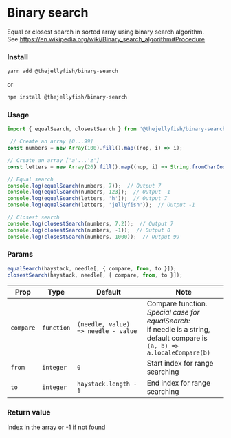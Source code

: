 # Binary search

Equal or closest search in sorted array using binary search algorithm.   
See https://en.wikipedia.org/wiki/Binary_search_algorithm#Procedure

### Install

```bash
yarn add @thejellyfish/binary-search
```

or

```bash
npm install @thejellyfish/binary-search
```

### Usage

```javascript
import { equalSearch, closestSearch } from '@thejellyfish/binary-search';

 // Create an array [0...99]
const numbers = new Array(100).fill().map((nop, i) => i);

// Create an array ['a'...'z']
const letters = new Array(26).fill().map((nop, i) => String.fromCharCode(97 + i));

// Equal search
console.log(equalSearch(numbers, 7));  // Output 7
console.log(equalSearch(numbers, 123));  // Output -1
console.log(equalSearch(letters, 'h'));  // Output 7
console.log(equalSearch(letters, 'jellyfish'));  // Output -1

// Closest search
console.log(closestSearch(numbers, 7.2));  // Output 7
console.log(closestSearch(numbers, -1));  // Output 0
console.log(closestSearch(numbers, 1000));  // Output 99
```

### Params

```javascript
equalSearch(haystack, needle[, { compare, from, to }]);
closestSearch(haystack, needle[, { compare, from, to }]);
```


| Prop      | Type       | Default                             | Note |
|-----------|------------|-------------------------------------|------|
| `compare` | `function` | `(needle, value) => needle - value` | Compare function. <br /><em>Special case for equalSearch:</em><br />if needle is a string, default compare is<br />`(a, b) => a.localeCompare(b)`
| `from`    | `integer`  | `0`                                 | Start index for range searching
| `to`      | `integer`  | `haystack.length - 1`               | End index for range searching


### Return value

Index in the array or -1 if not found
